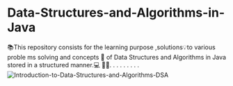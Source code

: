 # Data-Structures-and-Algorithms-in-Java
📚This repository consists  for the learning purpose ,solutions💡to various proble ms  solving  and concepts 📖 of Data Structures and Algorithms in Java stored in a structured manner.💻 👨‍💻. . . . . . . . .
![Introduction-to-Data-Structures-and-Algorithms-DSA](https://user-images.githubusercontent.com/74487708/204103269-2b964b33-ac7a-4c52-96e2-5940121ed97c.png)
